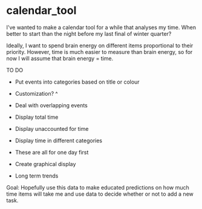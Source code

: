 # calendar_tool

I've wanted to make a calendar tool for a while that analyses my time. 
When better to start than the night before my last final of winter quarter?

Ideally, I want to spend brain energy on different items proportional to their priority. 
However, time is much easier to measure than brain energy, so for now I will assume that brain energy = time.


TO DO
* Put events into categories based on title or colour
* Customization? ^
* Deal with overlapping events
* Display total time
* Display unaccounted for time
* Display time in different categories
* These are all for one day first

* Create graphical display
* Long term trends

Goal: Hopefully use this data to make educated predictions on how much time items will take me and use data to decide whether or not to add a new task. 